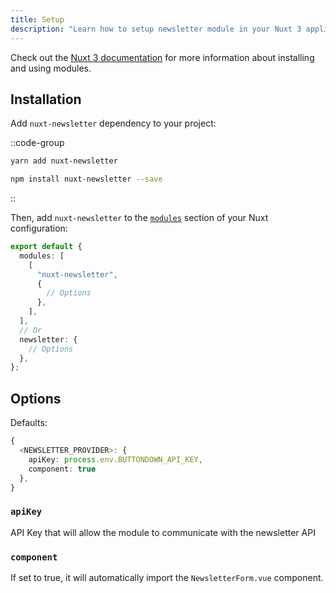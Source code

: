 ```yaml
---
title: Setup
description: "Learn how to setup newsletter module in your Nuxt 3 application."
---
```


Check out the [Nuxt 3 documentation](https://v3.nuxtjs.org/docs/directory-structure/nuxt.config#buildmodules) for more information about installing and using modules.

## Installation

Add `nuxt-newsletter` dependency to your project:

::code-group
```bash [yarn]
yarn add nuxt-newsletter
```
```bash [NPM]
npm install nuxt-newsletter --save
```
::

Then, add `nuxt-newsletter` to the [`modules`](https://v3.nuxtjs.org/api/configuration/nuxt.config#modules) section of your Nuxt configuration:

```ts [nuxt.config.js|ts]
export default {
  modules: [
    [
      "nuxt-newsletter",
      {
        // Options
      },
    ],
  ],
  // Or
  newsletter: {
    // Options
  },
};
```

## Options

Defaults:

```ts
{
  <NEWSLETTER_PROVIDER>: {
    apiKey: process.env.BUTTONDOWN_API_KEY,
    component: true
  },
}
```

### `apiKey`

API Key that will allow the module to communicate with the newsletter API

### `component`

If set to true, it will automatically import the `NewsletterForm.vue` component.
